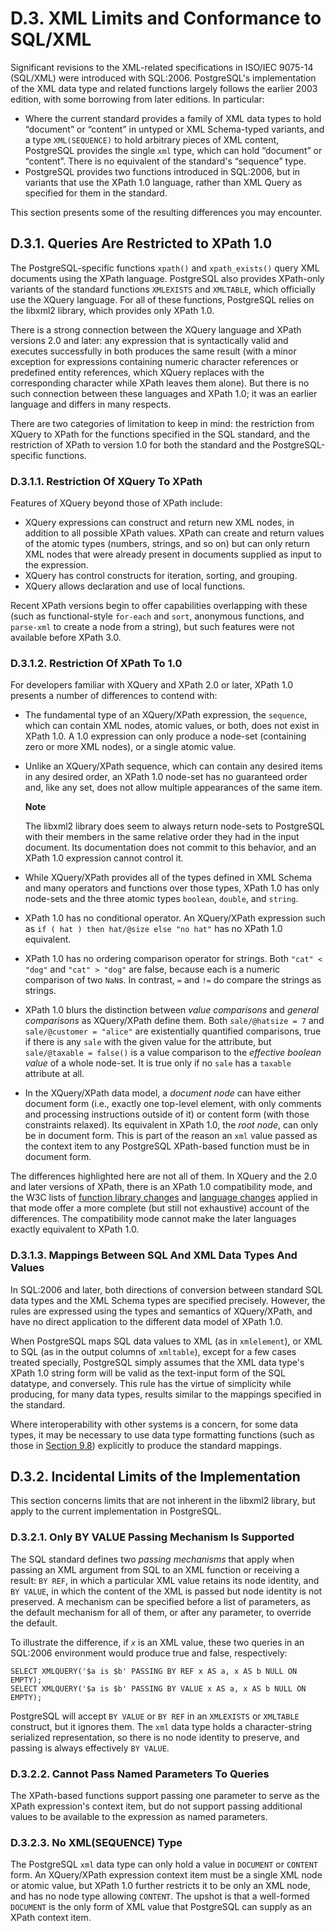 # D.3. XML Limits and Conformance to SQL/XML

Significant revisions to the XML-related specifications in ISO/IEC 9075-14 \(SQL/XML\) were introduced with SQL:2006. PostgreSQL's implementation of the XML data type and related functions largely follows the earlier 2003 edition, with some borrowing from later editions. In particular:

* Where the current standard provides a family of XML data types to hold “document” or “content” in untyped or XML Schema-typed variants, and a type `XML(SEQUENCE)` to hold arbitrary pieces of XML content, PostgreSQL provides the single `xml` type, which can hold “document” or “content”. There is no equivalent of the standard's “sequence” type.
* PostgreSQL provides two functions introduced in SQL:2006, but in variants that use the XPath 1.0 language, rather than XML Query as specified for them in the standard.

This section presents some of the resulting differences you may encounter.

## D.3.1. Queries Are Restricted to XPath 1.0

The PostgreSQL-specific functions `xpath()` and `xpath_exists()` query XML documents using the XPath language. PostgreSQL also provides XPath-only variants of the standard functions `XMLEXISTS` and `XMLTABLE`, which officially use the XQuery language. For all of these functions, PostgreSQL relies on the libxml2 library, which provides only XPath 1.0.

There is a strong connection between the XQuery language and XPath versions 2.0 and later: any expression that is syntactically valid and executes successfully in both produces the same result \(with a minor exception for expressions containing numeric character references or predefined entity references, which XQuery replaces with the corresponding character while XPath leaves them alone\). But there is no such connection between these languages and XPath 1.0; it was an earlier language and differs in many respects.

There are two categories of limitation to keep in mind: the restriction from XQuery to XPath for the functions specified in the SQL standard, and the restriction of XPath to version 1.0 for both the standard and the PostgreSQL-specific functions.

### **D.3.1.1. Restriction Of XQuery To XPath**

Features of XQuery beyond those of XPath include:

* XQuery expressions can construct and return new XML nodes, in addition to all possible XPath values. XPath can create and return values of the atomic types \(numbers, strings, and so on\) but can only return XML nodes that were already present in documents supplied as input to the expression.
* XQuery has control constructs for iteration, sorting, and grouping.
* XQuery allows declaration and use of local functions.

Recent XPath versions begin to offer capabilities overlapping with these \(such as functional-style `for-each` and `sort`, anonymous functions, and `parse-xml` to create a node from a string\), but such features were not available before XPath 3.0.

### **D.3.1.2. Restriction Of XPath To 1.0**

For developers familiar with XQuery and XPath 2.0 or later, XPath 1.0 presents a number of differences to contend with:

* The fundamental type of an XQuery/XPath expression, the `sequence`, which can contain XML nodes, atomic values, or both, does not exist in XPath 1.0. A 1.0 expression can only produce a node-set \(containing zero or more XML nodes\), or a single atomic value.
* Unlike an XQuery/XPath sequence, which can contain any desired items in any desired order, an XPath 1.0 node-set has no guaranteed order and, like any set, does not allow multiple appearances of the same item.

  **Note**

  The libxml2 library does seem to always return node-sets to PostgreSQL with their members in the same relative order they had in the input document. Its documentation does not commit to this behavior, and an XPath 1.0 expression cannot control it.

* While XQuery/XPath provides all of the types defined in XML Schema and many operators and functions over those types, XPath 1.0 has only node-sets and the three atomic types `boolean`, `double`, and `string`.
* XPath 1.0 has no conditional operator. An XQuery/XPath expression such as `if ( hat ) then hat/@size else "no hat"` has no XPath 1.0 equivalent.
* XPath 1.0 has no ordering comparison operator for strings. Both `"cat" < "dog"` and `"cat" > "dog"` are false, because each is a numeric comparison of two `NaN`s. In contrast, `=` and `!=` do compare the strings as strings.
* XPath 1.0 blurs the distinction between _value comparisons_ and _general comparisons_ as XQuery/XPath define them. Both `sale/@hatsize = 7` and `sale/@customer = "alice"` are existentially quantified comparisons, true if there is any `sale` with the given value for the attribute, but `sale/@taxable = false()` is a value comparison to the _effective boolean value_ of a whole node-set. It is true only if no `sale` has a `taxable` attribute at all.
* In the XQuery/XPath data model, a _document node_ can have either document form \(i.e., exactly one top-level element, with only comments and processing instructions outside of it\) or content form \(with those constraints relaxed\). Its equivalent in XPath 1.0, the _root node_, can only be in document form. This is part of the reason an `xml` value passed as the context item to any PostgreSQL XPath-based function must be in document form.

The differences highlighted here are not all of them. In XQuery and the 2.0 and later versions of XPath, there is an XPath 1.0 compatibility mode, and the W3C lists of [function library changes](https://www.w3.org/TR/2010/REC-xpath-functions-20101214/#xpath1-compatibility) and [language changes](https://www.w3.org/TR/xpath20/#id-backwards-compatibility) applied in that mode offer a more complete \(but still not exhaustive\) account of the differences. The compatibility mode cannot make the later languages exactly equivalent to XPath 1.0.

### **D.3.1.3. Mappings Between SQL And XML Data Types And Values**

In SQL:2006 and later, both directions of conversion between standard SQL data types and the XML Schema types are specified precisely. However, the rules are expressed using the types and semantics of XQuery/XPath, and have no direct application to the different data model of XPath 1.0.

When PostgreSQL maps SQL data values to XML \(as in `xmlelement`\), or XML to SQL \(as in the output columns of `xmltable`\), except for a few cases treated specially, PostgreSQL simply assumes that the XML data type's XPath 1.0 string form will be valid as the text-input form of the SQL datatype, and conversely. This rule has the virtue of simplicity while producing, for many data types, results similar to the mappings specified in the standard.

Where interoperability with other systems is a concern, for some data types, it may be necessary to use data type formatting functions \(such as those in [Section 9.8](https://www.postgresql.org/docs/13/functions-formatting.html)\) explicitly to produce the standard mappings.

## D.3.2. Incidental Limits of the Implementation

This section concerns limits that are not inherent in the libxml2 library, but apply to the current implementation in PostgreSQL.

### **D.3.2.1. Only BY VALUE Passing Mechanism Is Supported**

The SQL standard defines two _passing mechanisms_ that apply when passing an XML argument from SQL to an XML function or receiving a result: `BY REF`, in which a particular XML value retains its node identity, and `BY VALUE`, in which the content of the XML is passed but node identity is not preserved. A mechanism can be specified before a list of parameters, as the default mechanism for all of them, or after any parameter, to override the default.

To illustrate the difference, if _`x`_ is an XML value, these two queries in an SQL:2006 environment would produce true and false, respectively:

```text
SELECT XMLQUERY('$a is $b' PASSING BY REF x AS a, x AS b NULL ON EMPTY);
SELECT XMLQUERY('$a is $b' PASSING BY VALUE x AS a, x AS b NULL ON EMPTY);
```

PostgreSQL will accept `BY VALUE` or `BY REF` in an `XMLEXISTS` or `XMLTABLE` construct, but it ignores them. The `xml` data type holds a character-string serialized representation, so there is no node identity to preserve, and passing is always effectively `BY VALUE`.

### **D.3.2.2. Cannot Pass Named Parameters To Queries**

The XPath-based functions support passing one parameter to serve as the XPath expression's context item, but do not support passing additional values to be available to the expression as named parameters.

### **D.3.2.3. No XML\(SEQUENCE\) Type**

The PostgreSQL `xml` data type can only hold a value in `DOCUMENT` or `CONTENT` form. An XQuery/XPath expression context item must be a single XML node or atomic value, but XPath 1.0 further restricts it to be only an XML node, and has no node type allowing `CONTENT`. The upshot is that a well-formed `DOCUMENT` is the only form of XML value that PostgreSQL can supply as an XPath context item.


